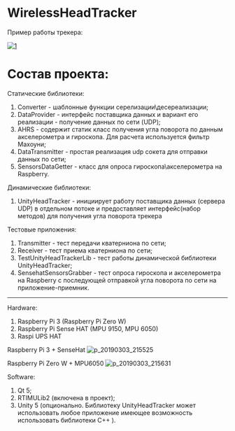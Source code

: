 # WirelessHeadTracker

Пример работы трекера:

[![1](http://img.youtube.com/vi/9ARzG1uqMuE/0.jpg)](http://www.youtube.com/watch?v=9ARzG1uqMuE&t "")

# Состав проекта:
Статические библиотеки:
  1. Converter - шаблонные функции серелизации\десереализации;
  2. DataProvider - интерфейс поставщика данных и вариант его реализации - получение данных по сети (UDP);
  3. AHRS - содержит статик класс получения угла поворота по данным акселерометра и гироскопа. Для расчета используется фильтр Махоуни;
  4. DataTransmitter - простая реализация udp сокета для отправки данных по сети;
  5. SensorsDataGetter - класс для опроса гироскопа\акселерометра на Raspberry.
  
 Динамические библиотеки:
 1. UnityHeadTracker - инициирует работу поставщика данных (сервера UDP) в отдельном потоке 
 и предоставляет интерфейс(набор методов) для получения угла поворота трекера
 
 Тестовые приложения:
 1. Transmitter - тест передачи кватерниона по сети;
 2. Receiver - тест приема кватерниона по сети;
 3. TestUnityHeadTrackerLib - тест работы динамической библиотеки UnityHeadTracker;
 4. SensehatSensorsGrabber - тест опроса гироскопа и акселерометра на Raspberry 
 с последующей отправкой угла поворота по сети на приложение-приемник.
 
----------------------------------------------
 Hardware:
1. Raspberry Pi 3 (Raspberry Pi Zero W) 
2. Raspberry Pi Sense HAT (MPU 9150, MPU 6050)
3. Raspi UPS HAT

Raspberry Pi 3 + SenseHat
![p_20190303_215525](https://user-images.githubusercontent.com/32236311/53700155-81327300-3e00-11e9-9d79-d71c981df572.jpg)

Raspberry Pi Zero W + MPU6050
![p_20190303_215631](https://user-images.githubusercontent.com/32236311/53700162-868fbd80-3e00-11e9-9afe-20748e71d710.jpg)

Software:
1. Qt 5;
2. RTIMULib2 (включена в проект);
3. Unity 5 (опционально. Библиотеку UnityHeadTracker может использовать любое приложение имеющее возможность использовать библиотеки C++ ).
